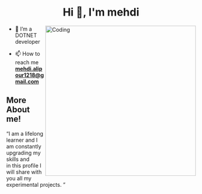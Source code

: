 <h1 align="center">Hi 👋, I'm mehdi</h1>
<img align="right" alt="Coding" width="400" src="https://miro.medium.com/max/680/0*7Q3yvSIv_t0ioJ-Z.gif"/>


- 🌱 I’m a DOTNET developer

- 📫 How to reach me **mehdi.alipour1218@gmail.com**



</p>
<h2> More About me! </h2>


<q>I am a lifelong learner and I am constantly upgrading my skills and<br/> in this profile I will share with you all my experimental projects. </q>
